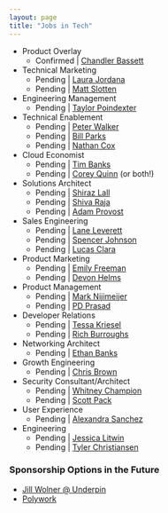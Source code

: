 ```yaml
---
layout: page
title: "Jobs in Tech"
---
```


* Product Overlay
    - Confirmed | [Chandler Bassett](https://twitter.com/WhiskiedGinger)
* Technical Marketing
    - Pending | [Laura Jordana](https://twitter.com/laurajordana22)
    - Pending | [Matt Slotten](https://twitter.com/matt5lot10)
* Engineering Management
    - Pending | [Taylor Poindexter](https://twitter.com/engineering_bae)
* Technical Enablement
    - Pending | [Peter Walker](https://twitter.com/vPeteWalker)
    - Pending | [Bill Parks](https://twitter.com/WilliamMParks)
    - Pending | [Nathan Cox](https://www.linkedin.com/in/nathancox)
* Cloud Economist
    - Pending | [Tim Banks](https://twitter.com/elchefe)
    - Pending | [Corey Quinn](https://twitter.com/QuinnyPig) (or both!)
* Solutions Architect
    - Pending | [Shiraz Lall](https://twitter.com/ShirazLall)
    - Pending | [Shiva Raja](https://www.linkedin.com/in/shiva-r-57330093/)
    - Pending | [Adam Provost](https://www.linkedin.com/in/ampnh603/)
* Sales Engineering
    - Pending | [Lane Leverett](https://twitter.com/wolfbrthr)
    - Pending | [Spencer Johnson](https://www.linkedin.com/in/spencer-johnson-743a389/)
    - Pending | [Lucas Clara](https://www.linkedin.com/in/lucasclara)
* Product Marketing
    - Pending | [Emily Freeman](https://twitter.com/editingemily)
    - Pending | [Devon Helms](https://www.linkedin.com/in/devon-helms-3061b86/)
* Product Management
    - Pending | [Mark Nijimeijer](https://www.linkedin.com/in/marknijmeijer/)
    - Pending | [PD Prasad](https://www.linkedin.com/in/priyadarshiprasad/)
* Developer Relations
    - Pending | [Tessa Kriesel](https://twitter.com/tessak22)
    - Pending | [Rich Burroughs](https://twitter.com/richburroughs)
* Networking Architect
    - Pending | [Ethan Banks](https://www.linkedin.com/in/ethanbanks/)
* Growth Engineering
    - Pending | [Chris Brown](https://www.linkedin.com/in/rtpchris)
* Security Consultant/Architect
    - Pending | [Whitney Champion](https://twitter.com/shortxstack)
    - Pending | [Scott Pack](https://twitter.com/packscott)
* User Experience
    - Pending | [Alexandra Sanchez](https://www.linkedin.com/in/alexandra-sanchez/)
* Engineering
    - Pending | [Jessica Litwin](https://twitter.com/press5)
    - Pending | [Tyler Christiansen](https://twitter.com/supertylerc)
    
### Sponsorship Options in the Future

* [Jill Wolner @ Underpin](Underpin.company)
* [Polywork](https://polywork.com) 
